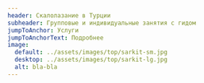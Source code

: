```yaml
---
header: Скалолазание в Турции
subheader: Групповые и индивидуальные занятия с гидом
jumpToAnchor: Услуги
jumpToAnchorText: Подробнее
image:
  default: ../assets/images/top/sarkit-sm.jpg
  desktop: ../assets/images/top/sarkit-lg.jpg
  alt: bla-bla
---
```

